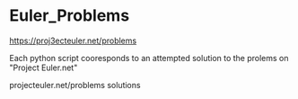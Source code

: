 Euler_Problems
==============
https://proj3ecteuler.net/problems

Each python script cooresponds to an attempted solution to the prolems on "Project Euler.net"


projecteuler.net/problems solutions

